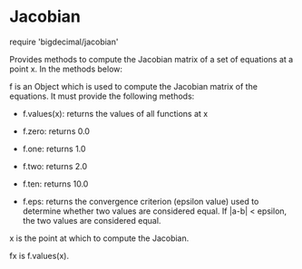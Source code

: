 # Jacobian

require 'bigdecimal/jacobian'

Provides methods to compute the Jacobian matrix of a set of equations at a
point x. In the methods below:

f is an Object which is used to compute the Jacobian matrix of the equations.
It must provide the following methods:

* f.values(x): returns the values of all functions at x

* f.zero: returns 0.0
* f.one: returns 1.0
* f.two: returns 2.0
* f.ten: returns 10.0

* f.eps: returns the convergence criterion (epsilon value) used to determine
    whether two values are considered equal. If |a-b| < epsilon, the two
    values are considered equal.


x is the point at which to compute the Jacobian.

fx is f.values(x).